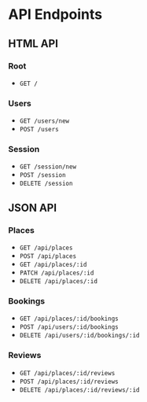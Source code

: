# API Endpoints

## HTML API

### Root

- `GET /`

### Users

- `GET /users/new`
- `POST /users`

### Session

- `GET /session/new`
- `POST /session`
- `DELETE /session`

## JSON API

### Places

- `GET /api/places`
- `POST /api/places`
- `GET /api/places/:id`
- `PATCH /api/places/:id`
- `DELETE /api/places/:id`

### Bookings

- `GET /api/places/:id/bookings`
- `POST /api/users/:id/bookings`
- `DELETE /api/users/:id/bookings/:id`

### Reviews

- `GET /api/places/:id/reviews`
- `POST /api/places/:id/reviews`
- `DELETE /api/places/:id/reviews/:id`
